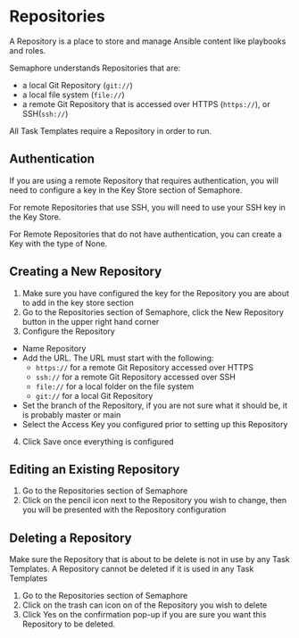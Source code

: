 # Repositories

A Repository is a place to store and manage Ansible content like playbooks and roles.

Semaphore understands Repositories that are:
  * a local Git Repository (`git://`)
  * a local file system (`file://`)
  * a remote Git Repository that is accessed over HTTPS (`https://`), or SSH(`ssh://`)

All Task Templates require a Repository in order to run.

## Authentication
If you are using a remote Repository that requires authentication, you will need to configure a key in the Key Store section of Semaphore.

For remote Repositories that use SSH, you will need to use your SSH key in the Key Store. 

For Remote Repositories that do not have authentication, you can create a Key with the type of None.

## Creating a New Repository
1. Make sure you have configured the key for the Repository you are about to add in the key store section
2. Go to the Repositories section of Semaphore, click the New Repository button in the upper right hand corner
3. Configure the Repository
  * Name Repository
  * Add the URL. The URL must start with the following:
    * `https://` for a remote Git Repository accessed over HTTPS
    * `ssh://` for a remote Git Repository accessed over SSH
    * `file://` for a local folder on the file system
    * `git://` for a local Git Repository
  * Set the branch of the Repository, if you are not sure what it should be, it is probably master or main
  * Select the Access Key you configured prior to setting up this Repository
4. Click Save once everything is configured

## Editing an Existing Repository
1. Go to the Repositories section of Semaphore
2. Click on the pencil icon next to the Repository you wish to change, then you will be presented with the Repository configuration

## Deleting a Repository
Make sure the Repository that is about to be delete is not in use by any Task Templates.
A Repository cannot be deleted if it is used in any Task Templates
1. Go to the Repositories section of Semaphore
2. Click on the trash can icon on of the Repository you wish to delete
3. Click Yes on the confirmation pop-up if you are sure you want this Repository to be deleted.
